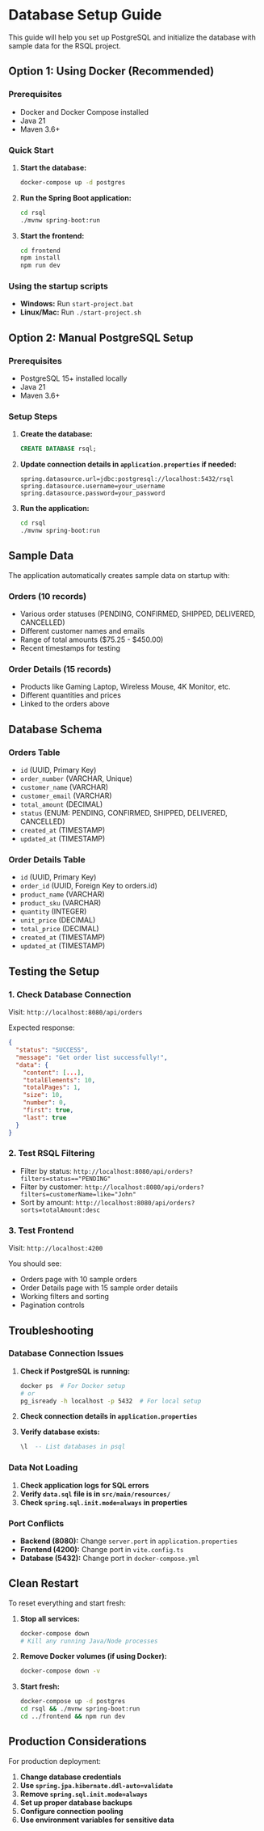 # Database Setup Guide

This guide will help you set up PostgreSQL and initialize the database with sample data for the RSQL project.

## Option 1: Using Docker (Recommended)

### Prerequisites
- Docker and Docker Compose installed
- Java 21
- Maven 3.6+

### Quick Start
1. **Start the database:**
   ```bash
   docker-compose up -d postgres
   ```

2. **Run the Spring Boot application:**
   ```bash
   cd rsql
   ./mvnw spring-boot:run
   ```

3. **Start the frontend:**
   ```bash
   cd frontend
   npm install
   npm run dev
   ```

### Using the startup scripts
- **Windows:** Run `start-project.bat`
- **Linux/Mac:** Run `./start-project.sh`

## Option 2: Manual PostgreSQL Setup

### Prerequisites
- PostgreSQL 15+ installed locally
- Java 21
- Maven 3.6+

### Setup Steps

1. **Create the database:**
   ```sql
   CREATE DATABASE rsql;
   ```

2. **Update connection details in `application.properties` if needed:**
   ```properties
   spring.datasource.url=jdbc:postgresql://localhost:5432/rsql
   spring.datasource.username=your_username
   spring.datasource.password=your_password
   ```

3. **Run the application:**
   ```bash
   cd rsql
   ./mvnw spring-boot:run
   ```

## Sample Data

The application automatically creates sample data on startup with:

### Orders (10 records)
- Various order statuses (PENDING, CONFIRMED, SHIPPED, DELIVERED, CANCELLED)
- Different customer names and emails
- Range of total amounts ($75.25 - $450.00)
- Recent timestamps for testing

### Order Details (15 records)
- Products like Gaming Laptop, Wireless Mouse, 4K Monitor, etc.
- Different quantities and prices
- Linked to the orders above

## Database Schema

### Orders Table
- `id` (UUID, Primary Key)
- `order_number` (VARCHAR, Unique)
- `customer_name` (VARCHAR)
- `customer_email` (VARCHAR)
- `total_amount` (DECIMAL)
- `status` (ENUM: PENDING, CONFIRMED, SHIPPED, DELIVERED, CANCELLED)
- `created_at` (TIMESTAMP)
- `updated_at` (TIMESTAMP)

### Order Details Table
- `id` (UUID, Primary Key)
- `order_id` (UUID, Foreign Key to orders.id)
- `product_name` (VARCHAR)
- `product_sku` (VARCHAR)
- `quantity` (INTEGER)
- `unit_price` (DECIMAL)
- `total_price` (DECIMAL)
- `created_at` (TIMESTAMP)
- `updated_at` (TIMESTAMP)

## Testing the Setup

### 1. Check Database Connection
Visit: `http://localhost:8080/api/orders`

Expected response:
```json
{
  "status": "SUCCESS",
  "message": "Get order list successfully!",
  "data": {
    "content": [...],
    "totalElements": 10,
    "totalPages": 1,
    "size": 10,
    "number": 0,
    "first": true,
    "last": true
  }
}
```

### 2. Test RSQL Filtering
- Filter by status: `http://localhost:8080/api/orders?filters=status=="PENDING"`
- Filter by customer: `http://localhost:8080/api/orders?filters=customerName=like="John"`
- Sort by amount: `http://localhost:8080/api/orders?sorts=totalAmount:desc`

### 3. Test Frontend
Visit: `http://localhost:4200`

You should see:
- Orders page with 10 sample orders
- Order Details page with 15 sample order details
- Working filters and sorting
- Pagination controls

## Troubleshooting

### Database Connection Issues
1. **Check if PostgreSQL is running:**
   ```bash
   docker ps  # For Docker setup
   # or
   pg_isready -h localhost -p 5432  # For local setup
   ```

2. **Check connection details in `application.properties`**

3. **Verify database exists:**
   ```sql
   \l  -- List databases in psql
   ```

### Data Not Loading
1. **Check application logs for SQL errors**
2. **Verify `data.sql` file is in `src/main/resources/`**
3. **Check `spring.sql.init.mode=always` in properties**

### Port Conflicts
- **Backend (8080):** Change `server.port` in `application.properties`
- **Frontend (4200):** Change port in `vite.config.ts`
- **Database (5432):** Change port in `docker-compose.yml`

## Clean Restart

To reset everything and start fresh:

1. **Stop all services:**
   ```bash
   docker-compose down
   # Kill any running Java/Node processes
   ```

2. **Remove Docker volumes (if using Docker):**
   ```bash
   docker-compose down -v
   ```

3. **Start fresh:**
   ```bash
   docker-compose up -d postgres
   cd rsql && ./mvnw spring-boot:run
   cd ../frontend && npm run dev
   ```

## Production Considerations

For production deployment:

1. **Change database credentials**
2. **Use `spring.jpa.hibernate.ddl-auto=validate`**
3. **Remove `spring.sql.init.mode=always`**
4. **Set up proper database backups**
5. **Configure connection pooling**
6. **Use environment variables for sensitive data**

